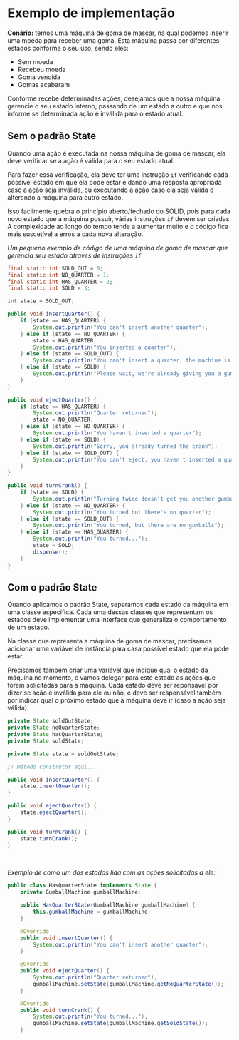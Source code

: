 # Exemplo de implementação

**Cenário:** temos uma máquina de goma de mascar, na qual podemos inserir uma moeda para receber uma goma. Esta máquina passa por diferentes estados conforme o seu uso, sendo eles:
* Sem moeda
* Recebeu moeda
* Goma vendida
* Gomas acabaram



Conforme recebe determinadas ações, desejamos que a nossa máquina gerencie o seu estado interno, passando de um estado a outro e que nos informe se determinada ação é inválida para o estado atual.

## Sem o padrão State
Quando uma ação é executada na nossa máquina de goma de mascar, ela deve verificar se a ação é válida para o seu estado atual.

Para fazer essa verificação, ela deve ter uma instrução `if` verificando cada possível estado em que ela pode estar e dando uma resposta apropriada caso a ação seja inválida, ou executando a ação caso ela seja válida e alterando a máquina para outro estado.

Isso facilmente quebra o princípio aberto/fechado do SOLID, pois para cada novo estado que a máquina possuir, várias instruções `if` devem ser criadas. A complexidade ao longo do tempo tende a aumentar muito e o código fica mais suscetível a erros a cada nova alteração.

*Um pequeno exemplo de código de uma máquina de goma de mascar que gerencia seu estado através de instruções `if`*
```java
final static int SOLD_OUT = 0;
final static int NO_QUARTER = 1;
final static int HAS_QUARTER = 2;
final static int SOLD = 3;

int state = SOLD_OUT;

public void insertQuarter() {
    if (state == HAS_QUARTER) {
        System.out.println("You can't insert another quarter");
    } else if (state == NO_QUARTER) {
        state = HAS_QUARTER;
        System.out.println("You inserted a quarter");
    } else if (state == SOLD_OUT) {
        System.out.println("You can't insert a quarter, the machine is sold out");
    } else if (state == SOLD) {
        System.out.println("Please wait, we're already giving you a gumball");
    }
}

public void ejectQuarter() {
    if (state == HAS_QUARTER) {
        System.out.println("Quarter returned");
        state = NO_QUARTER;
    } else if (state == NO_QUARTER) {
        System.out.println("You haven't inserted a quarter");
    } else if (state == SOLD) {
        System.out.println("Sorry, you already turned the crank");
    } else if (state == SOLD_OUT) {
        System.out.println("You can't eject, you haven't inserted a quarter");
    }
}

public void turnCrank() {
    if (state == SOLD) {
        System.out.println("Turning twice doesn't get you another gumball");
    } else if (state == NO_QUARTER) {
        System.out.println("You turned but there's no quarter");
    } else if (state == SOLD_OUT) {
        System.out.println("You turned, but there are no gumballs");
    } else if (state == HAS_QUARTER) {
        System.out.println("You turned...");
        state = SOLD;
        dispense();
    }
}
```

## Com o padrão State
Quando aplicamos o padrão State, separamos cada estado da máquina em uma classe específica. Cada uma dessas classes que representam os estados deve implementar uma interface que generaliza o comportamento de um estado.

Na classe que representa a máquina de goma de mascar, precisamos adicionar uma variável de instância para casa possível estado que ela pode estar.

Precisamos também criar uma variável que indique qual o estado da máquina no momento, e vamos delegar para este estado as ações que forem solicitadas para a máquina. Cada estado deve ser reponsável por dizer se ação é inválida para ele ou não, e deve ser responsável também por indicar qual o próximo estado que a máquina deve ir (caso a ação seja válida).
```java
private State soldOutState;
private State noQuarterState;
private State hasQuarterState;
private State soldState;

private State state = soldOutState;

// Método construtor aqui...

public void insertQuarter() {
    state.insertQuarter();
}

public void ejectQuarter() {
    state.ejectQuarter();
}

public void turnCrank() {
    state.turnCrank();
}
```

<br>

*Exemplo de como um dos estados lida com as ações solicitadas a ele:*
```java
public class HasQuarterState implements State {
    private GumballMachine gumballMachine;

    public HasQuarterState(GumballMachine gumballMachine) {
        this.gumballMachine = gumballMachine;
    }

    @Override
    public void insertQuarter() {
        System.out.println("You can't insert another quarter");
    }

    @Override
    public void ejectQuarter() {
        System.out.println("Quarter returned");
        gumballMachine.setState(gumballMachine.getNoQuarterState());
    }

    @Override
    public void turnCrank() {
        System.out.println("You turned...");
        gumballMachine.setState(gumballMachine.getSoldState());
    }
```
